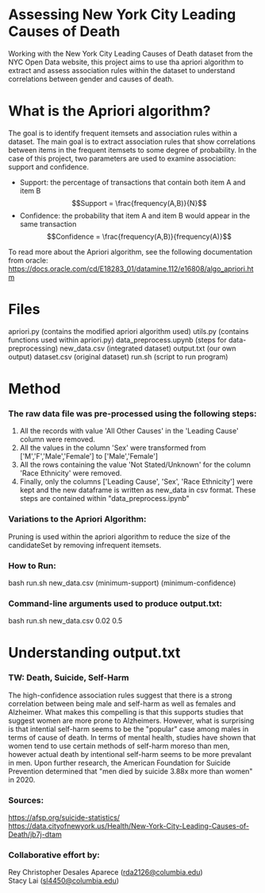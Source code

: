 # Assessing New York City Leading Causes of Death
Working with the New York City Leading Causes of Death dataset from the NYC Open Data website, this project aims to use tha apriori algorithm to extract and assess association rules within the dataset to understand correlations between gender and causes of death.

# What is the Apriori algorithm?
The goal is to identify frequent itemsets and association rules within a dataset. The main goal is to extract association rules that show correlations between items in the frequent itemsets to some degree of probability. In the case of this project, two parameters are used to examine association: support and confidence.
 - Support: the percentage of transactions that contain both item A and item B
 $$Support = \frac{frequency(A,B)}{N}$$
 - Confidence: the probability that item A and item B would appear in the same transaction
 $$Confidence = \frac{frequency(A,B)}{frequency(A)}$$
 
 To read more about the Apriori algorithm, see the following documentation from oracle:
 https://docs.oracle.com/cd/E18283_01/datamine.112/e16808/algo_apriori.htm

# Files
apriori.py (contains the modified apriori algorithm used)
utils.py (contains functions used within apriori.py)
data_preprocess.upynb (steps for data-preprocessing)
new_data.csv (integrated dataset)
output.txt  (our own output)
dataset.csv (original dataset)
run.sh (script to run program)

# Method
### The raw data file was pre-processed using the following steps:
 1. All the records with value 'All Other Causes' in the 'Leading Cause' column were removed.
 2. All the values in the column 'Sex' were transformed from ['M','F','Male','Female'] to ['Male','Female']
 3. All the rows containing the value 'Not Stated/Unknown' for the column 'Race Ethnicity' were removed.
 4. Finally, only the columns ['Leading Cause', 'Sex', 'Race Ethnicity'] were kept and the new dataframe is written as new_data in csv format.
 These steps are contained within "data_preprocess.ipynb"

### Variations to the Apriori Algorithm:
Pruning is used within the apriori algorithm to reduce the size of the candidateSet by removing infrequent itemsets.

### How to Run:
  bash run.sh new_data.csv (minimum-support) (minimum-confidence)

### Command-line arguments used to produce output.txt:
  bash run.sh new_data.csv 0.02 0.5


# Understanding output.txt
### TW: Death, Suicide, Self-Harm
The high-confidence association rules suggest that there is
        a strong correlation between being male and self-harm as well as
        females and Alzheimer. What makes this compelling is that this
        supports studies that suggest women are more prone to Alzheimers.
        However, what is surprising is that intential self-harm seems to be
        the "popular" case among males in terms of cause of death. In terms
        of mental health, studies have shown that women tend to use certain
        methods of self-harm moreso than men, however actual death by 
        intentional self-harm seems to be more prevalant in men. Upon further 
        research, the American Foundation for Suicide Prevention determined 
        that "men died by suicide 3.88x more than women" in 2020.
 
### Sources:
https://afsp.org/suicide-statistics/  
https://data.cityofnewyork.us/Health/New-York-City-Leading-Causes-of-Death/jb7j-dtam

### Collaborative effort by:
Rey Christopher Desales Aparece (rda2126@columbia.edu)  
Stacy Lai (sl4450@columbia.edu)

